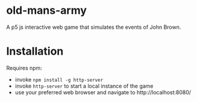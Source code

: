 # old-mans-army
A p5 js interactive web game that simulates the events of John Brown.

# Installation
Requires npm:
- invoke `npm install -g http-server`
- invoke `http-server` to start a local instance of the game
- use your preferred web browser and navigate to http://localhost:8080/
